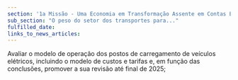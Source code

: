 ```yaml
---
section: '1a Missão - Uma Economia em Transformação Assente em Contas Equilibradas'
sub_section: "O peso do setor dos transportes para..."
fulfilled_date:
links_to_news_articles:
---
```


Avaliar o modelo de operação dos postos de carregamento de veículos elétricos, incluindo o modelo de custos e tarifas e, em função das conclusões, promover a sua revisão até final de 2025;